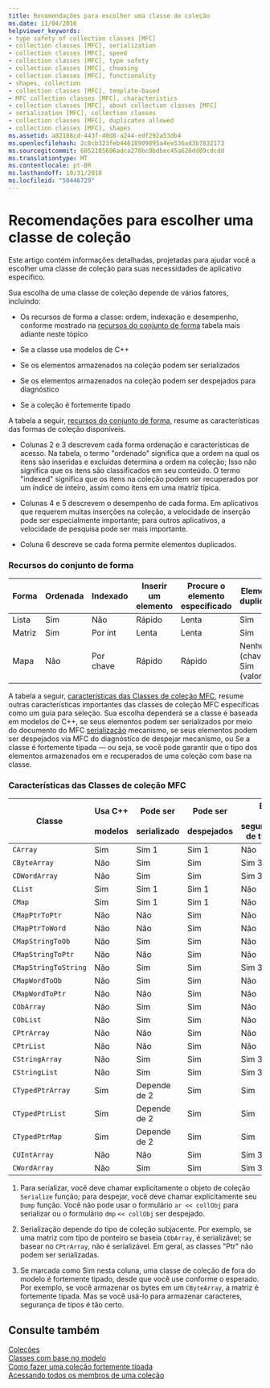 ```yaml
---
title: Recomendações para escolher uma classe de coleção
ms.date: 11/04/2016
helpviewer_keywords:
- type safety of collection classes [MFC]
- collection classes [MFC], serialization
- collection classes [MFC], speed
- collection classes [MFC], type safety
- collection classes [MFC], choosing
- collection classes [MFC], functionality
- shapes, collection
- collection classes [MFC], template-based
- MFC collection classes [MFC], characteristics
- collection classes [MFC], about collection classes [MFC]
- serialization [MFC], collection classes
- collection classes [MFC], duplicates allowed
- collection classes [MFC], shapes
ms.assetid: a82188cd-443f-40d8-a244-edf292a53db4
ms.openlocfilehash: 2c8cb323feb44618909895a4ee536ad3b7832173
ms.sourcegitcommit: 6052185696adca270bc9bdbec45a626dd89cdcdd
ms.translationtype: MT
ms.contentlocale: pt-BR
ms.lasthandoff: 10/31/2018
ms.locfileid: "50446729"
---
```

# <a name="recommendations-for-choosing-a-collection-class"></a>Recomendações para escolher uma classe de coleção

Este artigo contém informações detalhadas, projetadas para ajudar você a escolher uma classe de coleção para suas necessidades de aplicativo específico.

Sua escolha de uma classe de coleção depende de vários fatores, incluindo:

- Os recursos de forma a classe: ordem, indexação e desempenho, conforme mostrado na [recursos do conjunto de forma](#_core_collection_shape_features) tabela mais adiante neste tópico

- Se a classe usa modelos de C++

- Se os elementos armazenados na coleção podem ser serializados

- Se os elementos armazenados na coleção podem ser despejados para diagnóstico

- Se a coleção é fortemente tipado

A tabela a seguir, [recursos do conjunto de forma](#_core_collection_shape_features), resume as características das formas de coleção disponíveis.

- Colunas 2 e 3 descrevem cada forma ordenação e características de acesso. Na tabela, o termo "ordenado" significa que a ordem na qual os itens são inseridas e excluídas determina a ordem na coleção; Isso não significa que os itens são classificados em seu conteúdo. O termo "indexed" significa que os itens na coleção podem ser recuperados por um índice de inteiro, assim como itens em uma matriz típica.

- Colunas 4 e 5 descrevem o desempenho de cada forma. Em aplicativos que requerem muitas inserções na coleção, a velocidade de inserção pode ser especialmente importante; para outros aplicativos, a velocidade de pesquisa pode ser mais importante.

- Coluna 6 descreve se cada forma permite elementos duplicados.

### <a name="_core_collection_shape_features"></a>  Recursos do conjunto de forma

|Forma|Ordenada|Indexado|Inserir um elemento|Procure o elemento especificado|Elementos duplicados|
|-----------|--------------|--------------|-----------------------|----------------------------------|-------------------------|
|Lista|Sim|Não|Rápido|Lenta|Sim|
|Matriz|Sim|Por int|Lenta|Lenta|Sim|
|Mapa|Não|Por chave|Rápido|Rápido|Nenhum (chaves) Sim (valores)|

A tabela a seguir, [características das Classes de coleção MFC](#_core_characteristics_of_mfc_collection_classes), resume outras características importantes das classes de coleção MFC específicas como um guia para seleção. Sua escolha dependerá se a classe é baseada em modelos de C++, se seus elementos podem ser serializados por meio do documento do MFC [serialização](../mfc/serialization-in-mfc.md) mecanismo, se seus elementos podem ser despejados via MFC do diagnóstico de despejar mecanismo, ou Se a classe é fortemente tipada — ou seja, se você pode garantir que o tipo dos elementos armazenados em e recuperados de uma coleção com base na classe.

### <a name="_core_characteristics_of_mfc_collection_classes"></a>  Características das Classes de coleção MFC

|Classe|Usa C++<br /><br /> modelos|Pode ser<br /><br /> serializado|Pode ser<br /><br /> despejados|É<br /><br /> segurança de tipos|
|-----------|------------------------------|---------------------------|-----------------------|-----------------------|
|`CArray`|Sim|Sim 1|Sim 1|Não|
|`CByteArray`|Não|Sim|Sim|Sim 3|
|`CDWordArray`|Não|Sim|Sim|Sim 3|
|`CList`|Sim|Sim 1|Sim 1|Não|
|`CMap`|Sim|Sim 1|Sim 1|Não|
|`CMapPtrToPtr`|Não|Não|Sim|Não|
|`CMapPtrToWord`|Não|Não|Sim|Não|
|`CMapStringToOb`|Não|Sim|Sim|Não|
|`CMapStringToPtr`|Não|Não|Sim|Não|
|`CMapStringToString`|Não|Sim|Sim|Sim 3|
|`CMapWordToOb`|Não|Sim|Sim|Não|
|`CMapWordToPtr`|Não|Não|Sim|Não|
|`CObArray`|Não|Sim|Sim|Não|
|`CObList`|Não|Sim|Sim|Não|
|`CPtrArray`|Não|Não|Sim|Não|
|`CPtrList`|Não|Não|Sim|Não|
|`CStringArray`|Não|Sim|Sim|Sim 3|
|`CStringList`|Não|Sim|Sim|Sim 3|
|`CTypedPtrArray`|Sim|Depende de 2|Sim|Sim|
|`CTypedPtrList`|Sim|Depende de 2|Sim|Sim|
|`CTypedPtrMap`|Sim|Depende de 2|Sim|Sim|
|`CUIntArray`|Não|Não|Sim|Sim 3|
|`CWordArray`|Não|Sim|Sim|Sim 3|

1. Para serializar, você deve chamar explicitamente o objeto de coleção `Serialize` função; para despejar, você deve chamar explicitamente seu `Dump` função. Você não pode usar o formulário `ar << collObj` para serializar ou o formulário `dmp` `<< collObj` ser despejado.

2. Serialização depende do tipo de coleção subjacente. Por exemplo, se uma matriz com tipo de ponteiro se baseia `CObArray`, é serializável; se basear no `CPtrArray`, não é serializável. Em geral, as classes "Ptr" não podem ser serializadas.

3. Se marcada como Sim nesta coluna, uma classe de coleção de fora do modelo é fortemente tipado, desde que você use conforme o esperado. Por exemplo, se você armazenar os bytes em um `CByteArray`, a matriz é fortemente tipada. Mas se você usá-lo para armazenar caracteres, segurança de tipos é tão certo.

## <a name="see-also"></a>Consulte também

[Coleções](../mfc/collections.md)<br/>
[Classes com base no modelo](../mfc/template-based-classes.md)<br/>
[Como fazer uma coleção fortemente tipada](../mfc/how-to-make-a-type-safe-collection.md)<br/>
[Acessando todos os membros de uma coleção](../mfc/accessing-all-members-of-a-collection.md)

